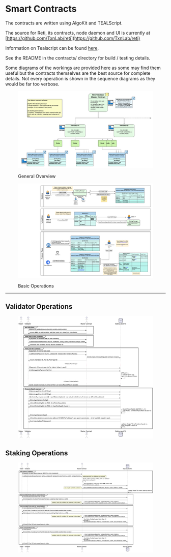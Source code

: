 # Smart Contracts

The contracts are written using AlgoKit and TEALScript. &#x20;

The source for Reti, its contracts, node daemon and UI is currently at [https://github.com/TxnLab/reti](https://github.com/TxnLab/reti)

Information on Tealscript can be found [here](https://tealscript.netlify.app/).

See the README in the contracts/ directory for build / testing details.

Some diagrams of the workings are provided here as some may find them useful but the contracts themselves are the best source for complete details.  Not every operation is shown in the sequence diagrams as they would be far too verbose.

<figure><img src="../.gitbook/assets/Reti Validator Pools - Page 1.png" alt=""><figcaption><p>General Overview</p></figcaption></figure>

<figure><img src="../.gitbook/assets/Reti Validator Pools - Page 2.png" alt=""><figcaption><p>Basic Operations</p></figcaption></figure>

***

## **Validator Operations**

<figure><img src="../.gitbook/assets/validator.png" alt=""><figcaption></figcaption></figure>

## **Staking Operations**

<figure><img src="../.gitbook/assets/staker.png" alt=""><figcaption></figcaption></figure>
